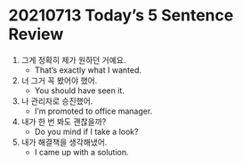 # 20210713 Today’s 5 Sentence Review



1. 그게 정확히 제가 원하던 거예요.
   - That’s exactly what I wanted.
2. 너 그거 꼭 봤어야 했어.
   - You should have seen it.
3. 나 관리자로 승진했어.
   - I’m promoted to office manager.
4. 내가 한 번 봐도 괜찮을까?
   - Do you mind if I take a look?
5. 내가 해결책을 생각해냈어.
   - I came up with a solution.